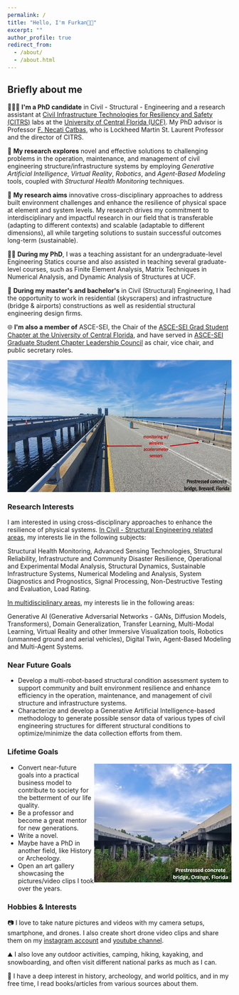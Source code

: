 ```yaml
---
permalink: /
title: "Hello, I'm Furkan👋🏼"
excerpt: ""
author_profile: true
redirect_from: 
  - /about/
  - /about.html
---
```


## Briefly about me
👨🏻‍💻 **I'm a PhD candidate** in Civil - Structural - Engineering and a research assistant at [Civil Infrastructure Technologies for Resiliency and Safety (CITRS)](https://www.cece.ucf.edu/citrs/) labs at the [University of Central Florida (UCF)](https://www.ucf.edu/). My PhD advisor is Professor [F. Necati Catbas](https://www.cece.ucf.edu/catbas/), who is Lockheed Martin St. Laurent Professor and the director of CITRS.

📖 **My research explores** novel and effective solutions to challenging problems in the operation, maintenance, and management of civil engineering structure/infrastructure systems by employing *Generative Artificial Intelligence*, *Virtual Reality*, *Robotics*, and *Agent-Based Modeling* tools, coupled with *Structural Health Monitoring* techniques.

🎯 **My research aims** innovative cross-disciplinary approaches to address built environment challenges and enhance the resilience of physical space at element and system levels. My research drives my commitment to interdisciplinary and impactful research in our field that is transferable (adapting to different contexts) and scalable (adaptable to different dimensions), all while targeting solutions to sustain successful outcomes long-term (sustainable). 

👨‍🏫 **During my PhD**, I was a teaching assistant for an undergraduate-level Engineering Statics course and also assisted in teaching several graduate-level courses, such as Finite Element Analysis, Matrix Techniques in Numerical Analysis, and Dynamic Analysis of Structures at UCF.

👷 **During my master's and bachelor's** in Civil (Structural) Engineering, I had the opportunity to work in residential (skyscrapers) and infrastructure (bridge & airports) constructions as well as residential structural engineering design firms.

🌐 **I'm also a member of** ASCE-SEI, the Chair of the [ASCE-SEI Grad Student Chapter at the University of Central Florida](https://www.linkedin.com/company/sei-ucf/?viewAsMember=true), and have served in [ASCE-SEI Graduate Student Chapter Leadership Council](https://www.asce.org/communities/institutes-and-technical-groups/structural-engineering-institute/local-chapters) as chair, vice chair, and public secretary roles.

<img align="center" width="628" height="297" src="/images/bridge 2.jpg">

### Research Interests
I am interested in using cross-disciplinary approaches to enhance the resilience of physical systems. <ins>In Civil - Structural Engineering related areas</ins>, my interests lie in the following subjects:

Structural Health Monitoring, Advanced Sensing Technologies, Structural Reliability, Infrastructure and Community Disaster Resilience, Operational and Experimental Modal Analysis, Structural Dynamics, Sustainable Infrastructure Systems, Numerical Modeling and Analysis, System Diagnostics and Prognostics, Signal Processing, Non-Destructive Testing and Evaluation, Load Rating.

<ins>In multidisciplinary areas</ins>, my interests lie in the following areas:

Generative AI (Generative Adversarial Networks - GANs, Diffusion Models, Transformers), Domain Generalization, Transfer Learning, Multi-Modal Learning, Virtual Reality and other Immersive Visualization tools, Robotics (unmanned ground and aerial vehicles), Digital Twin, Agent-Based Modeling and Multi-Agent Systems.



### Near Future Goals
- Develop a multi-robot-based structural condition assessment system to support community and built environment resilience and enhance efficiency in the operation, maintenance, and management of civil structure and infrastructure systems.
- Characterize and develop a Generative Artificial Intelligence-based methodology to generate possible sensor data of various types of civil engineering structures for different structural conditions to optimize/minimize the data collection efforts from them.

### Lifetime Goals
<img align="right" width="309" height="267" src="/images/bridge.jpg">

- Convert near-future goals into a practical business model to contribute to society for the betterment of our life quality.
- Be a professor and become a great mentor for new generations.  
- Write a novel.
- Maybe have a PhD in another field, like History or Archeology.
- Open an art gallery showcasing the pictures/video clips I took over the years.

### Hobbies & Interests
📷 I love to take nature pictures and videos with my camera setups, smartphone, and drones. I also create short drone video clips and share them on my [instagram account](https://www.instagram.com/furkanllci/) and [youtube channel](https://www.youtube.com/@fllci).

⛰️ I also love any outdoor activities, camping, hiking, kayaking, and snowboarding, and often visit different national parks as much as I can.

📘 I have a deep interest in history, archeology, and world politics, and in my free time, I read books/articles from various sources about them. 


<script type="text/javascript" id="clstr_globe" src="//clustrmaps.com/globe.js?d=bBHuA1jde18YBbI-xmRNaOPUXMSCxqh1Bm8t6oOMCVg" width="300" height="200"></script>
